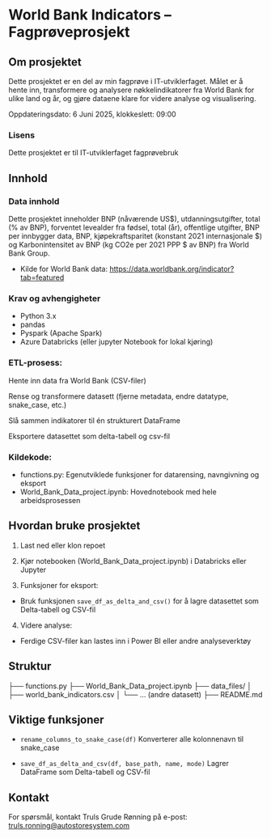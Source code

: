 # World Bank Indicators – Fagprøveprosjekt

## Om prosjektet
Dette prosjektet er en del av min fagprøve i IT-utviklerfaget.
Målet er å hente inn, transformere og analysere nøkkelindikatorer fra World Bank for ulike land og år, og gjøre dataene klare for videre analyse og visualisering.

Oppdateringsdato: 6 Juni 2025, klokkeslett: 09:00

### Lisens
Dette prosjektet er til IT-utviklerfaget fagprøvebruk

## Innhold

### Data innhold
Dette prosjektet inneholder BNP (nåværende US$), utdanningsutgifter, total (% av BNP), forventet levealder fra fødsel, total (år), offentlige utgifter, BNP per innbygger data, BNP, kjøpekraftsparitet (konstant 2021 internasjonale $) og Karbonintensitet av BNP (kg CO2e per 2021 PPP $ av BNP) fra World Bank Group.
- Kilde for World Bank data: https://data.worldbank.org/indicator?tab=featured

### Krav og avhengigheter
* Python 3.x
* pandas
* Pyspark (Apache Spark)
* Azure Databricks (eller jupyter Notebook for lokal kjøring) 

### ETL-prosess:

Hente inn data fra World Bank (CSV-filer)

Rense og transformere datasett (fjerne metadata, endre datatype, snake_case, etc.)

Slå sammen indikatorer til én strukturert DataFrame

Eksportere datasettet som delta-tabell og csv-fil

### Kildekode:

* functions.py: Egenutviklede funksjoner for datarensing, navngivning og eksport
* World_Bank_Data_project.ipynb: Hovednotebook med hele arbeidsprosessen

## Hvordan bruke prosjektet

1. Last ned eller klon repoet
2. Kjør notebooken (World_Bank_Data_project.ipynb) i Databricks eller Jupyter

3. Funksjoner for eksport:

* Bruk funksjonen `save_df_as_delta_and_csv()` for å lagre datasettet som Delta-tabell og CSV-fil

4. Videre analyse:

* Ferdige CSV-filer kan lastes inn i Power BI eller andre analyseverktøy

## Struktur

├── functions.py
├── World_Bank_Data_project.ipynb
├── data_files/
│   ├── world_bank_indicators.csv
│   └── ... (andre datasett)
├── README.md

## Viktige funksjoner

* `rename_columns_to_snake_case(df)`
Konverterer alle kolonnenavn til snake_case

* `save_df_as_delta_and_csv(df, base_path, name, mode)`
Lagrer DataFrame som Delta-tabell og CSV-fil

## Kontakt
For spørsmål, kontakt Truls Grude Rønning på e-post: truls.ronning@autostoresystem.com



